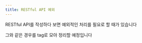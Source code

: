 ```yaml
---
title: RESTful API 예외
---
```


RESTful API를 작성하다 보면 예외적인 처리를 필요로 할 때가 있습니다

그와 같은 경우를 tag로 모아 정리할 예정입니다
